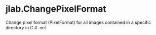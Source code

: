 # jlab.ChangePixelFormat
Change pixel format (PixelFormat) for all images contained in a specific directory in C # .net 
